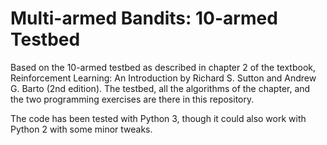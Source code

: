 # Multi-armed Bandits: 10-armed Testbed

Based on the 10-armed testbed as described in chapter 2 of the textbook,
Reinforcement Learning: An Introduction by Richard S. Sutton and Andrew G. Barto
(2nd edition). The testbed, all the algorithms of the chapter, and the two programming
exercises are there in this repository.

The code has been tested with Python 3, though it could also work with Python 2
with some minor tweaks.